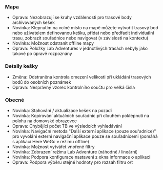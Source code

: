 
### Mapa
- Oprava: Nezobrazují se kruhy vzdálenosti pro trasové body archivovaných kešek
- Novinka: Klepnutím na volné místo na mapě můžete vytvořit trasový bod nebo uživatelem definovanou kešku, přidat nebo předřadit individuální trasu, zobrazit souřadnice nebo navigovat (v závislosti na kontextu)
- Novinka: Možnost odstranit offline mapy
- Oprava: Položky Lab Adventures v jednotlivých trasách nebyly jako takové po úpravě rozpoznány

### Detaily kešky
- Změna: Odstraněna kontrola omezení velikosti při ukládání trasových bodů do osobních poznámek
- Oprava: Nesprávný vzorec kontrolního součtu pro velká čísla

### Obecné
- Novinka: Stahování / aktualizace kešek na pozadí
- Novinka: Kopírování aktuálních souřadnic při dlouhém poklepnutí na polohu na domovské obrazovce
- Oprava: Chybějící počet TB ve výsledcích vyhledávání
- Novinka: Navigační metoda "Další externí aplikace (pouze souřadnice)" pro vyvolání externí navigační aplikace pouze se souřadnicemi (pomáhá s aplikací Here WeGo v režimu offline)
- Novinka: Možnost vytvářet vnořené filtry
- Novinka: Zobrazení režimu Lab Adventure (náhodné / lineární)
- Novinka: Podpora konfigurace nastavení z okna informace o aplikaci
- Oprava: Podpora výběru stejné hodnoty pro rozsah filtru o/t
